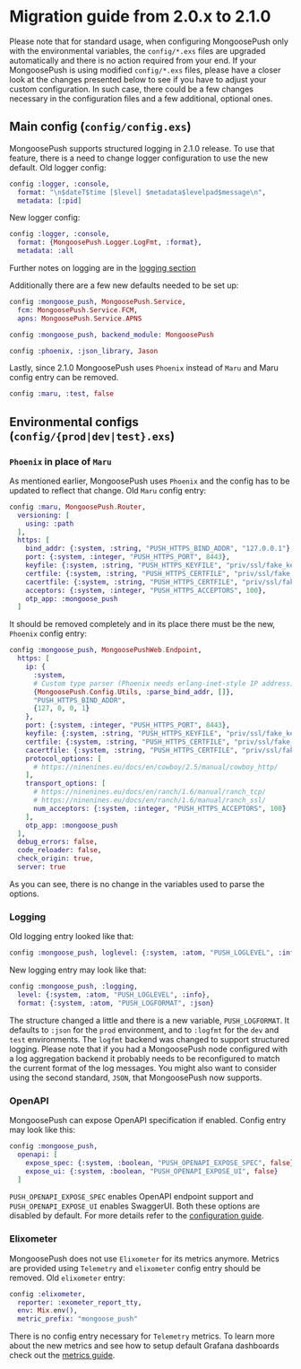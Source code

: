 # Migration guide from 2.0.x to 2.1.0

Please note that for standard usage, when configuring MongoosePush only with the environmental variables, the `config/*.exs` files are upgraded automatically and there is no action required from your end.
If your MongoosePush is using modified `config/*.exs` files, please have a closer look at the changes presented below to see if you have to adjust your custom configuration.
In such case, there could be a few changes necessary in the configuration files and a few additional, optional ones.

## Main config (`config/config.exs`)

MongoosePush supports structured logging in 2.1.0 release. To use that feature, there is a need to change logger configuration to use the new default.
Old logger config:

```elixir
config :logger, :console,
  format: "\n$dateT$time [$level] $metadata$levelpad$message\n",
  metadata: [:pid]
```

New logger config:
```elixir
config :logger, :console,
  format: {MongoosePush.Logger.LogFmt, :format},
  metadata: :all
```
Further notes on logging are in the [logging section](2.0.x_2.1.0.md#logging)

Additionally there are a few new defaults needed to be set up:
```elixir
config :mongoose_push, MongoosePush.Service,
  fcm: MongoosePush.Service.FCM,
  apns: MongoosePush.Service.APNS

config :mongoose_push, backend_module: MongoosePush

config :phoenix, :json_library, Jason
```

Lastly, since 2.1.0 MongoosePush uses `Phoenix` instead of `Maru` and Maru config entry can be removed.
```elixir
config :maru, :test, false
```

## Environmental configs (`config/{prod|dev|test}.exs`)

### `Phoenix` in place of `Maru`
As mentioned earlier, MongoosePush uses `Phoenix` and the config has to be updated to reflect that change.
Old `Maru` config entry:
```elixir
config :maru, MongoosePush.Router,
  versioning: [
    using: :path
  ],
  https: [
    bind_addr: {:system, :string, "PUSH_HTTPS_BIND_ADDR", "127.0.0.1"},
    port: {:system, :integer, "PUSH_HTTPS_PORT", 8443},
    keyfile: {:system, :string, "PUSH_HTTPS_KEYFILE", "priv/ssl/fake_key.pem"},
    certfile: {:system, :string, "PUSH_HTTPS_CERTFILE", "priv/ssl/fake_cert.pem"},
    cacertfile: {:system, :string, "PUSH_HTTPS_CERTFILE", "priv/ssl/fake_cert.pem"},
    acceptors: {:system, :integer, "PUSH_HTTPS_ACCEPTORS", 100},
    otp_app: :mongoose_push
  ]
```
It should be removed completely and in its place there must be the new, `Phoenix` config entry:
```elixir
config :mongoose_push, MongoosePushWeb.Endpoint,
  https: [
    ip: {
      :system,
      # Custom type parser (Phoenix needs erlang-inet-style IP address)
      {MongoosePush.Config.Utils, :parse_bind_addr, []},
      "PUSH_HTTPS_BIND_ADDR",
      {127, 0, 0, 1}
    },
    port: {:system, :integer, "PUSH_HTTPS_PORT", 8443},
    keyfile: {:system, :string, "PUSH_HTTPS_KEYFILE", "priv/ssl/fake_key.pem"},
    certfile: {:system, :string, "PUSH_HTTPS_CERTFILE", "priv/ssl/fake_cert.pem"},
    cacertfile: {:system, :string, "PUSH_HTTPS_CERTFILE", "priv/ssl/fake_cert.pem"},
    protocol_options: [
      # https://ninenines.eu/docs/en/cowboy/2.5/manual/cowboy_http/
    ],
    transport_options: [
      # https://ninenines.eu/docs/en/ranch/1.6/manual/ranch_tcp/
      # https://ninenines.eu/docs/en/ranch/1.6/manual/ranch_ssl/
      num_acceptors: {:system, :integer, "PUSH_HTTPS_ACCEPTORS", 100}
    ],
    otp_app: :mongoose_push
  ],
  debug_errors: false,
  code_reloader: false,
  check_origin: true,
  server: true
  ```
  As you can see, there is no change in the variables used to parse the options.

### Logging
Old logging entry looked like that:
```elixir
config :mongoose_push, loglevel: {:system, :atom, "PUSH_LOGLEVEL", :info}
```

New logging entry may look like that:
```elixir
config :mongoose_push, :logging,
  level: {:system, :atom, "PUSH_LOGLEVEL", :info},
  format: {:system, :atom, "PUSH_LOGFORMAT", :json}
```

The structure changed a little and there is a new variable, `PUSH_LOGFORMAT`.
It defaults to `:json` for the `prod` environment, and to `:logfmt` for the `dev` and `test` environments.
The `logfmt` backend was changed to support structured logging.
Please note that if you had a MongoosePush node configured with a log aggregation backend it probably needs to be reconfigured to match the current format of the log messages.
You might also want to consider using the second standard, `JSON`, that MongoosePush now supports.

### OpenAPI
MongoosePush can expose OpenAPI specification if enabled. Config entry may look like this:
```elixir
config :mongoose_push,
  openapi: [
    expose_spec: {:system, :boolean, "PUSH_OPENAPI_EXPOSE_SPEC", false},
    expose_ui: {:system, :boolean, "PUSH_OPENAPI_EXPOSE_UI", false}
  ]
  ```
`PUSH_OPENAPI_EXPOSE_SPEC` enables OpenAPI endpoint support and `PUSH_OPENAPI_EXPOSE_UI` enables SwaggerUI.
Both these options are disabled by default. For more details refer to the [configuration guide](../configuration.md#general-settings).

### Elixometer
MongoosePush does not use `Elixometer` for its metrics anymore. Metrics are provided using `Telemetry` and `elixometer` config entry should be removed.
Old `elixometer` entry:
```elixir
config :elixometer,
  reporter: :exometer_report_tty,
  env: Mix.env(),
  metric_prefix: "mongoose_push"
  ```

There is no config entry necessary for `Telemetry` metrics.
To learn more about the new metrics and see how to setup default Grafana dashboards check out the [metrics guide](../metrics.md).
